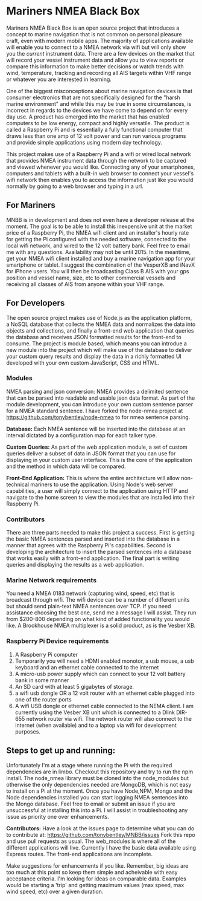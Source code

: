 # Mariners NMEA Black Box

Mariners NMEA Black Box is an open source project that introduces a concept to marine navigation that is not common on personal pleasure craft, even with modern mobile apps. The majority of applications available will enable you to connect to a NMEA network via wifi but will only show you the _current_ instrument data. There are a few devices on the market that will record your vessel instrument data and allow you to view reports or compare this information to make better decisions or watch trends with wind, temperature, tracking and recording all AIS targets within VHF range or whatever you are interested in learning. 

One of the biggest misconceptions about marine navigation devices is that consumer electronics that are not specifically designed for the "harsh marine environment" and while this may be true in some circumstances, is incorrect in regards to the devices we have come to depend on for every day use. A product has emerged into the market that has enabled computers to be low energy, compact and highly versatile. The product is called a Raspberry Pi and is essentially a fully functional computer that draws less than one amp of 12 volt power and can run various programs and provide simple applications using modern day technology. 

This project makes use of a Raspberry Pi and a wifi or wired local network that provides NMEA instrument data through the network to be captured and viewed whenever you would like. Connecting any of your smartphones, computers and tablets with a built-in web browser to connect your vessel's wifi network then enables you to access the information just like you would normally by going to a web browser and typing in a url. 

## For Mariners

MNBB is in development and does not even have a developer release at the moment. The goal is to be able to install this inexpensive unit at the market price of a Raspberry Pi, the NMEA wifi client and an installer's hourly rate for getting the Pi configured with the needed software, connected to the local wifi network, and wired to the 12 volt battery bank. Feel free to email me with any questions. Availability may not be until 2015. In the meantime, get your NMEA wifi client installed and buy a marine navigation app for your smartphone or tablet. I suggest the combination of the VesperXB and iNavX for iPhone users. You will then be broadcasting Class B AIS with your gps position and vessel name, size, etc to other commercial vessels and receiving all classes of AIS from anyone within your VHF range. 

## For Developers

The open source project makes use of Node.js as the application platform, a NoSQL database that collects the NMEA data and normalizes the data into objects and collections, and finally a front-end web application that queries the database and receives JSON formatted results for the front-end to consume. The project is module based, which means you can introdue a new module into the project which will make use of the database to deliver your custom query results and display the data in a richly formatted UI developed with your own custom JavaScript, CSS and HTML. 

### Modules

NMEA parsing and json conversion: NMEA provides a delimited sentence that can be parsed into readable and usable json data format. As part of the module development, you can introduce your own custom sentence parser for a NMEA standard sentence. I have forked the node-nmea project at https://github.com/tonybentley/node-nmea to for nmea sentence parsing. 

**Database:** Each NMEA sentence will be inserted into the database at an interval dictated by a configuration map for each talker type. 

**Custom Queries:** As part of the web application module, a set of custom queries deliver a subset of data in JSON format that you can use for displaying in your custom user interface. This is the core of the application and the method in which data will be compared.

**Front-End Application:** This is where the entire architecture will allow non-technical mariners to use the application. Using Node's web server capabilities, a user will simply connect to the application using HTTP and navigate to the home screen to view the modules that are installed into their Raspberry Pi.

### Contributors

There are three parts needed to make this project a success. First is getting the basic NMEA sentences parsed and inserted into the database in a manner that agrees with the Raspberry Pi's capabilities. Second is developing the architecture to insert the parsed sentences into a database that works easily with a front-end application. The final part is writing queries and displaying the results as a web application. 

### Marine Network requirements

You need a NMEA 0183 network (capturing wind, speed, etc) that is broadcast through wifi. The wifi device can be a number of different units but should send plain-text NMEA sentences over TCP. If you need assistance choosing the best one, send me a message I will assist. They run from $200-800 depending on what kind of added functionality you would like. A Brookhouse NMEA multiplexer is a solid product, as is the Vesber XB.

### Raspberry Pi Device requirements

1.  A Raspberry Pi computer
2.  Temporarily you will need a HDMI enabled monotor, a usb mouse, a usb keyboard and an ethernet cable connected to the internet
3.  A micro-usb power supply which can connect to your 12 volt battery bank in some manner
4.  An SD card with at least 5 gigabytes of storage.
5.  a wifi usb dongle OR a 12 volt router with an ethernet cable plugged into one of the router ports
6.  A wifi USB dongle or ethernet cable connected to the NEMA client. I am currently using the Vesber XB unit which is connected to a Dlink DIR-655 network router via wifi. The network router will also connect to the internet (when available) and to a laptop via wifi for development purposes.

## Steps to get up and running:

Unfortunately I'm at a stage where running the Pi with the required dependencies are in limbo. Checkout this repository and try to run the npm install. The node_nmea library must be cloned into the node_modules but otherwise the only dependencies needed are MongoDB, which is not easy to install on a Pi at the moment. Once you have Node,NPM, Mongo and the Node dependencies installed you can start logging NMEA sentences into the Mongo database. Feel free to email or submit an issue if you are unsuccessful at installing this into a Pi. I will assist in troubleshooting any issue as priority one over enhancements.


**Contributors:**
 Have a look at the issues page to determine what you can do to contribute at: https://github.com/tonybentley/MNBB/issues
 Fork this repo and use pull requests as usual. The web_modules is where all of the different applications will live. Currently I have the basic data available using Express routes. The front-end applications are incomplete.
 
Make suggestions for enhancements if you like. Remember, big ideas are too much at this point so keep them simple and acheivable with easy acceptance criteria. I'm looking for ideas on comparable data. Examples would be starting a 'trip' and getting maximum values (max speed, max wind speed, etc) over a given duration.


